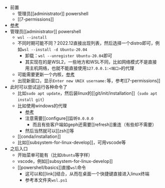 - 前置
  - 管理员[[administrator]] powershell
  - [[7-permissions]]
- [参考](https://learn.microsoft.com/zh-cn/windows/wsl/install)
- 管理员[[administrator]] powershell
  - `wsl --install`
  - 不同时期可能不同？2022.12直接出现列表，然后选择一个distro即可，例如`wsl --install -d Ubuntu-20.04`
    - 卸载：`wsl --unregister Ubuntu-20.04`即可
    - 其实现在的是WSL2，一些地方和WSL不同，比如网络模式不是直接用主机网络，也就不能直接使用`127.0.0.1:<端口>`的代理
  - 可能需要更新一个内核，[参考](https://learn.microsoft.com/zh-cn/windows/wsl/install-manual#step-4---download-the-linux-kernel-update-package)
  - 出现新窗口，显示`Enter new UNIX username:`等，参考[[7-permissions]]
- 此时可以尝试运行各种命令了
  - 比如`sudo apt update`，然后装linux的[[git/init/installation]]（`sudo apt install git`）
  - 比如使用windows的代理
    - [参考](https://zhuanlan.zhihu.com/p/153124468)
    - 注意需要[[configure]]监听`0.0.0.0`
      - 而且有些客户端如geph还需要[[refresh]]重连（有些却不需要）
    - 然后当然就可以[[zsh]]等
  - [[conda/installation]]
  - 比如[[subsystem-for-linux-develop]]，可用vscode等
- 之后入口
  - 开始菜单可能有（比如`Ubuntu`等字样）
  - vscode，例如[[subsystem-for-linux-develop]]
  - [[powershell/basics]]直接`wsl`命令
    - 这可以和[[link]]结合，从而在桌面一个快捷键直接进入linux终端
    - 参考本文件夹`wsl.ps1`